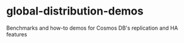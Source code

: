 # global-distribution-demos
Benchmarks and how-to demos for Cosmos DB's replication and HA features
